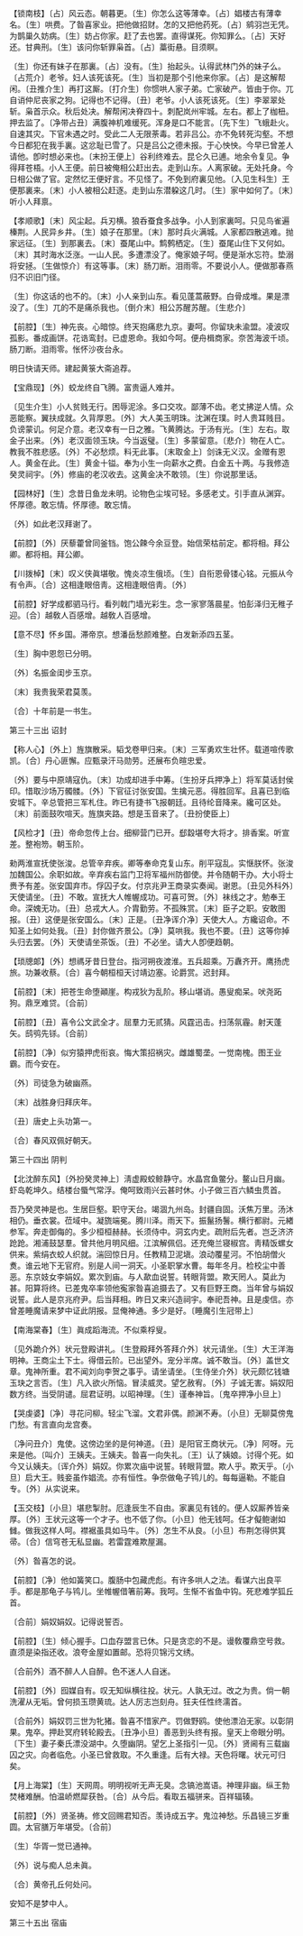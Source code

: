 <!-- { "loadSidebar": true } -->
【锁南枝】〔占〕风云态。朝暮更。〔生〕你怎么这等薄幸。〔占〕娼楼古有薄幸名。〔生〕哄费。了昝喜家业。把他做招财。怎的又把他药死。〔占〕鹓羽岂无凭。为鹊巢久妨病。〔生〕妨占你家。赶了去也罢。直得谋死。你知罪么。〔占〕天好还。甘典刑。〔生〕该问你斩罪枭首。〔占〕藁街悬。目须瞑。

〔生〕你还有妹子在那裏。〔占〕没有。〔生〕抬起头。认得武林门外的妹子么。〔占荒介〕老爷。妇人该死该死。〔生〕当初是那个引他来你家。〔占〕是这解帮闲。〔丑推介生〕再打这厮。〔打介生〕你惯哄人家子弟。亡家破产。皆由于你。兀自诮仲尼丧家之狗。记得也不记得。〔丑〕老爷。小人该死该死。〔生〕李翠翠处斩。枭首示众。秋后处决。解帮闲决脊四十。刺配岚州牢城。左右。都上了枷杻。押去监了。〔净带占丑〕满腹神机难缓死。浑身是口不能言。〔先下生〕飞蛾赴火。自速其灾。下官未遇之时。受此二人无限荼毒。若非吕公。亦不免转死沟壑。不想今日都犯在我手裏。这忿耻已雪了。只是吕公之德未报。于心怏怏。今早已曾差人请他。卽时想必来也。〔末扮王便上〕谷利终难去。昆仑久已逋。地余令复见。争得拜苍梧。小人王便。前日被俺相公赶出去。走到山东。人离家破。无处托身。今日相公做了官。定然忆王便好言。不见怪了。不免到府裏见他。〔入见生科生〕王便那裏来。〔末〕小人被相公赶逐。走到山东潜躱这几时。〔生〕家中如何了。〔末〕听小人拜禀。 

【孝顺歌】〔末〕风尘起。兵刃横。狼呑蚕食多战争。小人到家裏呵。只见鸟雀遍榛荆。人民异乡井。〔生〕娘子在那里。〔末〕那时兵火满城。人家都四散逃难。抛家远征。〔生〕到那裏去。〔末〕蚕尾山中。鹪鹩栖定。〔生〕蚕尾山住下又何如。〔末〕其时海水泛涨。一山人民。多遭漂没了。俺家娘子呵。便是渐水忘符。垫溺将安拯。〔生做惊介〕有这等事。〔末〕肠刀断。泪雨零。不要说小人。便做那春燕归不识旧门径。

〔生〕你这话的也不的。〔末〕小人亲到山东。看见蓬蒿蔽野。白骨成堆。果是漂没了。〔生〕兀的不是痛杀我也。〔倒介末〕相公苏醒苏醒。〔生悲介〕 

【前腔】〔生〕神先丧。心暗惊。终天抱痛悲九京。妻呵。你留玦未渝盟。凌波叹孤影。番成画饼。花诰鸾封。已虚恩命。我如今呵。便舟楫商家。奈苦海波千顷。肠刀断。泪雨零。怅怀沙夜台永。

明日快请天师。建起黄箓大斋追荐。 

【宝鼎现】〔外〕蛟龙终自飞腾。富贵逼人难并。

〔见生介生〕小人贫贱无行。困辱泥涂。多口交攻。鄙薄不齿。老丈拂逆人情。众恶能察。翼扶成就。久背厚恩。〔外〕大人美玉明珠。沈渊在璞。时人贵耳贱目。负谤蒙讥。何足介意。老汉幸有一日之雅。飞黄腾达。于汤有光。〔生〕左右。取金子出来。〔外〕老汉面领玉玦。今当返璧。〔生〕多蒙留意。〔悲介〕物在人亡。教我不胜悲感。〔外〕不必愁烦。料无此事。〔末取金上〕剑诛无义汉。金赠有恩人。黄金在此。〔生〕黄金十镒。奉为小生一向薪水之费。白金五十两。与我修造癸灵祠宇。〔外〕修庙的老汉收去。这黄金决不敢领。〔生〕你说那里话。 

【园林好】〔生〕念昔日鱼龙未明。论物色尘埃可轻。多感老丈。引手直从渊穽。怀厚德。敢忘情。怀厚德。敢忘情。

〔外〕如此老汉拜谢了。 

【前腔】〔外〕厌藜藿曾同釜铛。饱公餗今余豆登。始信荣枯前定。都将相。拜公卿。都将相。拜公卿。

【川拨棹】〔末〕叹义侠眞堪敬。愧炎凉生俄顷。〔生〕自衔恩骨镂心铭。元振从今有令声。〔合〕这相逢眼倍靑。这相逢眼倍靑。〔外〕 

【前腔】好学成都驷马行。看列戟门墙光彩生。念一家寥落晨星。怕彭泽归无稚子迎。〔合〕越敎人百感增。越敎人百感增。

【意不尽】怀乡国。滞帝京。想潘岳愁颜难整。白发新添四五茎。

〔生〕胸中恩怨已分明。



〔外〕名振金闺步玉京。

〔末〕我贵我荣君莫羡。



〔合〕十年前是一书生。 

第三十三出
诏封

【称人心】〔外上〕旌旗散采。韬戈卷甲归来。〔末〕三军勇欢生壮怀。载道喧传歌凯。〔合〕丹心匪懈。应甄录汗马勋劳。还展布负暄忠爱。

〔外〕要与中原靖寇仇。〔末〕功成却进手中筹。〔生扮牙兵押净上〕将军莫话封侯印。惜取沙场万髑髅。〔外〕下官征讨张安国。生擒元恶。得胜回军。且喜已到临安城下。辛总管把三军札住。昨已有捷书飞报朝廷。且待纶音降来。纔可区处。〔末〕前面鼓吹喧天。旌旗夹路。想是玉音来了。〔丑扮使臣上〕 

【风检才】〔丑〕帝命忽传上台。细柳营门已开。郄縠堪夸大将才。排香案。听宣差。整袍笏。朝玉阶。

勑两淮宣抚使张浚。总管辛弃疾。卿等奉命克复山东。削平寇乱。实惬朕怀。张浚加魏国公。余职如故。辛弃疾右监门卫将军福州防御使。并令随朝干办。大小将士赉予有差。张安国弃市。俘囚子女。付京兆尹王商录实奏闻。谢恩。〔丑见外科外〕天使请坐。〔丑〕不敢。宣抚大人帷幄成功。可喜可贺。〔外〕袜线之才。勉奉王命。深媿无功。〔丑〕总戎大人。介胄勤劳。不孤殊赏。〔末〕臣子之职。安敢图报。〔丑〕这便是张安国么。〔末〕正是。〔丑净诨介净〕天使大人。方纔诏命。不知圣上如何处我。〔丑〕封你做齐景公。〔净〕莫哄我。我也不要。〔丑〕这等你掉头归去罢。〔外〕天使请坐茶饭。〔丑〕不必坐。请大人卽便趋朝。 

【琐牕郞】〔外〕想禡牙昔日登台。指河朔夜渡淮。五兵超乘。万纛齐开。鹰扬虎旅。功兼收蔡。〔合〕喜今朝桓桓天讨靖边塞。论爵赏。迟封拜。

【前腔】〔末〕把苍生命堕顚崖。构戎狄为乱阶。移山堪诮。愚叟痴呆。吠尧跖狗。鼎烹难贷。〔合前〕 

【前腔】〔丑〕喜令公文武全才。屈羣力无贰猜。风霆迅击。扫荡氛霾。射天蓬矢。鸱鸮先铩。〔合前〕 

【前腔】〔净〕似穷猿押虎衔哀。悔大策招祸灾。雌雄蜀垄。一觉南槐。图王业霸。而今安在。

〔外〕司徒急为破幽燕。



〔末〕战胜身归拜庆年。

〔丑〕唐史上头功第一。



〔合〕春风双佩好朝天。 

第三十四出
阴判

【北沈醉东风】〔外扮癸灵神上〕淸虚殿蛟鲸静守。水晶宫鱼鳖分。鳌山日月幽。虾岛乾坤久。结楼台蜃气常浮。俺呵致雨兴云甚时休。小子做三百六鳞虫贯首。

吾乃癸灵神是也。生居巨壑。职守天台。竭涸九州岛。封疆自固。沃焦万里。汤沐相仍。垂衣裳。莅域中。凝旒端冕。腾川泽。雨天下。振鬣扬鬐。横行都尉。元緖参军。奔走御侮的。多少桓桓赫赫。长须侍中。洞玄内史。疏附后先者。岂乏济济跄跄。湘浦鼓瑟羣。曾共他月明风细。江滨解佩侣。还充俺兰寝椒宫。靑精饭螺女供来。紫绢衣蛟人织就。湍回惊日月。任教精卫泥塡。浪动覆星河。不怕胡僧火煑。谁云地下无官府。别是人间一洞天。小圣职掌水曹。每年冬月。检校尘中善恶。东京妓女李娟奴。累次到庙。与人歃血说誓。转眼背盟。欺天罔人。莫此为甚。阳算将终。已差鬼卒率领他寃家昝喜追摄去了。又有巨野王商。当年曾与娟奴说誓。此人是京兆府尹。后当拜相。昨日又来兴造祠宇。奉祀吾神。且是虔信。亦曾差睡魔请来梦中证此阴报。显俺神通。多少是好。〔睡魔引生冠带上〕 

【南海棠春】〔生〕眞成蹈海流。不似乘桴叟。

〔见外跪介外〕状元登殿讲礼。〔生登殿拜外答拜介外〕状元请坐。〔生〕大王洋海明神。王商尘土下士。得借云阶。已出望外。宠分半席。诚不敢当。〔外〕盖世文章。鬼神所重。君不闻刘向李贺之事乎。请坐请坐。〔生侍坐介外〕状元颇忆钱塘玉玦之言否。〔生〕凡入欲火所恼。冒渎威灵。望乞赦宥。〔外〕子诚无害。娟奴阳数方终。当受阴谴。屈君证明。以昭神理。〔生〕谨奉神旨。〔鬼卒押净小旦上〕 

【哭虔婆】〔净〕寻花问柳。轻尘飞溜。文君非偶。颜渊不寿。〔小旦〕无聊莫傍鬼门愁。有言直向龙宫奏。

〔净问丑介〕鬼使。这傍边坐的是何神道。〔丑〕是阳官王商状元。〔净〕阿呀。元来是他。〔叫介〕王姨夫。王姨夫。昝喜一向失礼。〔王〕认了姨娘。讨得个死。如今又认姨夫。〔诨介外〕娟奴。你累次庙中说誓。转眼背盟。欺人乎。欺天乎。〔小旦〕启大王。贱妾虽作娼流。亦有恒性。争奈做龟子鸨儿的。每每逼勒。不能自专。〔外〕从实说来。 

【玉交枝】〔小旦〕堪悲掣肘。厄逢辰生不自由。家裏见有钱的。便人奴厮养皆亲厚。〔外〕王状元这等一个才子。也不低了你。〔小旦〕他无钱呵。任才儗鲍谢如雠。做我这样人呵。襟裾虽具如马牛。〔外〕怎生不从良。〔小旦〕布荆怎得供箕帚。〔合〕信穹苍无私显幽。若雷霆难欺屋漏。

〔外〕昝喜怎的说。 

【前腔】〔净〕他如簧笑口。腹肠中包藏虎彪。有许多哄人之法。看谋六出良平手。都是那龟子与鸨儿。坐帷幄借箸前筹。我呵。生惭不省鱼中钩。死悲难学狐丘首。

〔合前〕娟奴娟奴。记得说誓否。 

【前腔】〔生〕倾心握手。口血存盟言已休。只是贪恋的不是。谩敎覆鼎空号救。直须是染指还收。浪夸金屋如置邮。恐将贝锦污文绣。

〔合前外〕酒不醉人人自醉。色不迷人人自迷。 

【前腔】〔外〕囮媒自有。叹无知纵横往投。状元。人孰无过。改之为贵。倘一朝洗濯从无垢。曾何损玉瓒黄琉。达人厉志岂刻舟。狂夫任性终濡首。

〔合前外〕娟奴罚三世为牝猪。昝喜不惜家产。罚做野鸥。使他漂泊无家。以彰阴果。鬼卒。押赴冥府转轮殿去。〔丑净小旦〕善恶到头终有报。皇天上帝眼分明。〔下生〕妻子秦氏漂没湖中。久堕幽阴。望乞上圣指引一见。〔外〕贤阃有三载幽囚之灾。向者临危。小圣已曾救取。不久重逢。后有大禄。天色将曙。状元可归矣。 

【月上海棠】〔生〕天网周。明明视听无声无臭。念镐池嵩语。神理非幽。纵王勃焚楮难酬。怕温峤燃犀获咎。〔合〕从今后。看取五福骈来。百祥辐辏。

【前腔】〔外〕贤圣祷。修文回赐君知否。羡诗成五字。鬼泣神愁。乐昌镜三岁重圆。太官膳万年堪受。〔合前〕 

〔生〕华胥一觉已通神。



〔外〕说与痴人总未眞。

〔合〕黄帝孔丘何处问。



安知不是梦中人。 

第三十五出
宿庙

